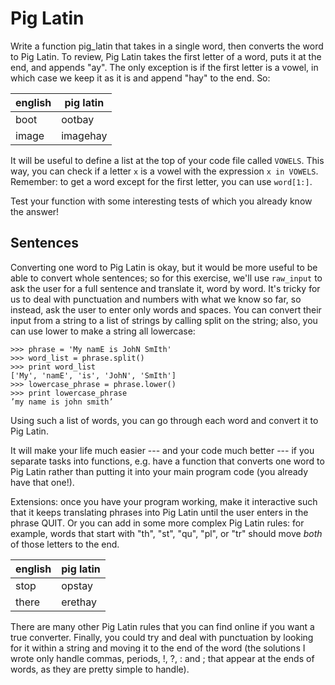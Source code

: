 # Pig Latin

Write a function pig_latin that takes in a single word, then converts the
word to Pig Latin. To review, Pig Latin takes the first letter of a word, 
puts it at the end, and appends "ay". The only exception is if the first 
letter is a vowel, in which case we keep it as it is and append "hay" to
the end. So:

|english  |pig latin|
|---------|---------|
|boot     |ootbay   |
|image    |imagehay |

It will be useful to define a list at the top of your code file called 
`VOWELS`. This way, you can check if a letter `x` is a vowel with the 
expression `x in VOWELS`. Remember: to get a word except for the first 
letter, you can use `word[1:]`.

Test your function with some interesting tests of which you already know
the answer!

## Sentences

Converting one word to Pig Latin is okay, but it would be more useful to be
able to convert whole sentences; so for this exercise, we'll use `raw_input`
to ask the user for a full sentence and translate it, word by word. It's
tricky for us to deal with punctuation and numbers with what we know so far,
so instead, ask the user to enter only words and spaces. You can convert 
their input from a string to a list of strings by calling split on the 
string; also, you can use lower to make a string all lowercase:

	>>> phrase = 'My namE is JohN SmIth'
	>>> word_list = phrase.split()
	>>> print word_list
	['My', 'namE', 'is', 'JohN', 'SmIth']
	>>> lowercase_phrase = phrase.lower()
	>>> print lowercase_phrase
	’my name is john smith’

Using such a list of words, you can go through each word and convert it to 
Pig Latin.

It will make your life much easier --- and your code much better --- if you
separate tasks into functions, e.g. have a function that converts one word
to Pig Latin rather than putting it into your main program code (you
already have that one!).

Extensions: once you have your program working, make it interactive such
that it keeps translating phrases into Pig Latin until the user enters in
the phrase QUIT. Or you can add in some more complex Pig Latin rules:
for example, words that start with "th", "st", "qu", "pl", or "tr" should
move *both* of those letters to the end.

|english|pig latin|
|-------|---------|
|stop   |opstay   |
|there  |erethay  |

There are many other Pig Latin rules that you can find online if you want
a true converter. Finally, you could try and deal with punctuation by 
looking for it within a string and moving it to the end of the word (the
solutions I wrote only handle commas, periods, !, ?, : and ; that appear 
at the ends of words, as they are pretty simple to handle).
